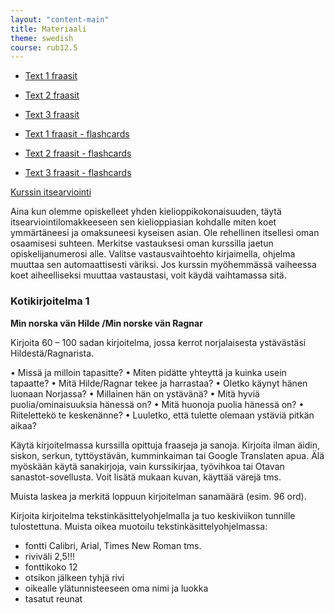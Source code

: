 ```yaml
---
layout: "content-main"
title: Materiaali
theme: swedish
course: rub12.5
---
```

- [Text 1 fraasit](/media/rub2/text1_oikeat.pdf)
- [Text 2 fraasit](/media/rub2/text2_oikeat.pdf)
- [Text 3 fraasit](/media/rub2/text3_oikeat.pdf)

- [Text 1 fraasit - flashcards](https://quizlet.com/_33g3j2)
- [Text 2 fraasit - flashcards](https://quizlet.com/_33g4y8)
- [Text 3 fraasit - flashcards](https://quizlet.com/_35pfix)

[Kurssin itsearviointi](http://bit.ly/2l55ATP)

Aina kun olemme opiskelleet yhden kielioppikokonaisuuden, täytä itsearviointilomakkeeseen sen kielioppiasian kohdalle miten koet ymmärtäneesi ja omaksuneesi kyseisen asian. Ole rehellinen itsellesi oman osaamisesi suhteen. Merkitse vastauksesi oman kurssilla jaetun opiskelijanumerosi alle. Valitse vastausvaihtoehto kirjaimella, ohjelma muuttaa sen automaattisesti väriksi. Jos kurssin myöhemmässä vaiheessa koet aiheelliseksi muuttaa vastaustasi, voit käydä vaihtamassa sitä.


### Kotikirjoitelma 1

**Min norska vän Hilde /Min norske vän Ragnar**

Kirjoita 60 – 100 sadan kirjoitelma, jossa kerrot norjalaisesta ystävästäsi Hildestä/Ragnarista.  	    

•	Missä ja milloin tapasitte?
•	Miten pidätte yhteyttä ja kuinka usein tapaatte?
•	Mitä Hilde/Ragnar tekee ja harrastaa?
•	Oletko käynyt hänen luonaan Norjassa?
•	Millainen hän on ystävänä?
•	Mitä hyviä puolia/ominaisuuksia hänessä on?
•	Mitä huonoja puolia hänessä on?
•	Riitelettekö te keskenänne?
•	Luuletko, että tulette olemaan ystäviä pitkän aikaa? 
 
Käytä kirjoitelmassa kurssilla opittuja fraaseja ja sanoja. Kirjoita ilman äidin, siskon, serkun, tyttöystävän, kumminkaiman tai Google Translaten apua. Älä myöskään käytä sanakirjoja, vain kurssikirjaa, työvihkoa tai Otavan sanastot-sovellusta. Voit lisätä mukaan kuvan, käyttää värejä tms.

Muista laskea ja merkitä loppuun kirjoitelman sanamäärä (esim. 96 ord).

Kirjoita kirjoitelma tekstinkäsittelyohjelmalla ja tuo keskiviikon tunnille tulostettuna.
Muista oikea muotoilu tekstinkäsittelyohjelmassa:

- fontti Calibri, Arial, Times New Roman tms.
- riviväli 2,5!!!
- fonttikoko 12
- otsikon jälkeen tyhjä rivi
- oikealle ylätunnisteeseen oma nimi ja luokka
- tasatut reunat
